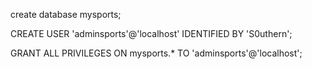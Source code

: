 create database mysports;

CREATE USER 'adminsports'@'localhost' IDENTIFIED BY 'S0uthern';

GRANT ALL PRIVILEGES ON mysports.* TO 'adminsports'@'localhost';

